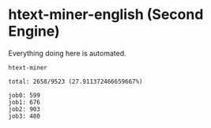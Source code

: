 # htext-miner-english (Second Engine)

Everything doing here is automated.

```
htext-miner

total: 2658/9523 (27.911372466659667%)

job0: 599
job1: 676
job2: 903
job3: 480
```